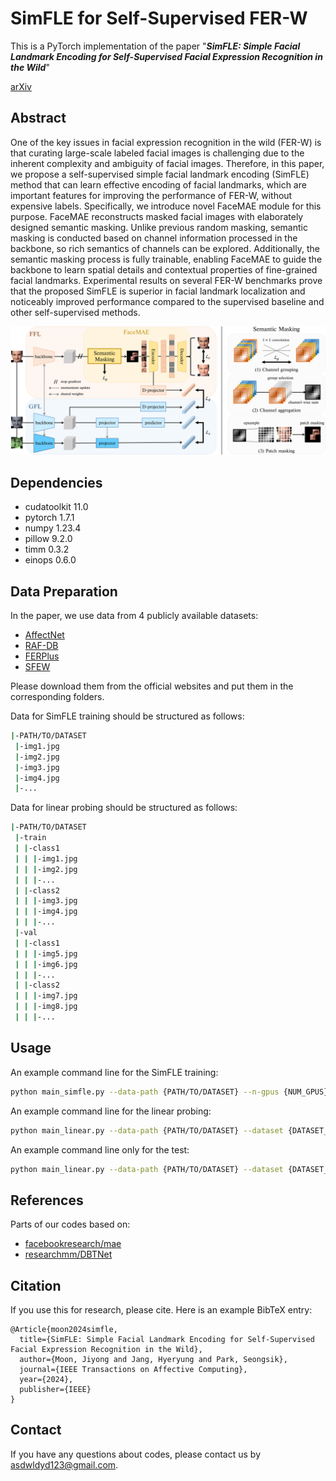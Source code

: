# SimFLE for Self-Supervised FER-W
This is a PyTorch implementation of the paper "***SimFLE: Simple Facial Landmark Encoding for Self-Supervised Facial Expression Recognition in the Wild***"<br>

[arXiv](https://arxiv.org/abs/2303.07648)

## Abstract
One of the key issues in facial expression recognition in the wild (FER-W) is that curating large-scale labeled facial images is challenging due to the inherent complexity and ambiguity of facial images. Therefore, in this paper, we propose a self-supervised simple facial landmark encoding (SimFLE) method that can learn effective encoding of facial landmarks, which are important features for improving the performance of FER-W, without expensive labels. Specifically, we introduce novel FaceMAE module for this purpose. FaceMAE reconstructs masked facial images with elaborately designed semantic masking. Unlike previous random masking, semantic masking is conducted based on channel information processed in the backbone, so rich semantics of channels can be explored. Additionally, the semantic masking process is fully trainable, enabling FaceMAE to guide the backbone to learn spatial details and contextual properties of fine-grained facial landmarks. Experimental results on several FER-W benchmarks prove that the proposed SimFLE is superior in facial landmark localization and noticeably improved performance compared to the supervised baseline and other self-supervised methods.

<p align="center">
    <img width="1200" alt="simfle" src="./src/architecture.png">
</p>

## Dependencies
- cudatoolkit 11.0
- pytorch 1.7.1
- numpy 1.23.4
- pillow 9.2.0
- timm 0.3.2
- einops 0.6.0

## Data Preparation
In the paper, we use data from 4 publicly available datasets:

+ [AffectNet](http://mohammadmahoor.com/affectnet/)
+ [RAF-DB](http://www.whdeng.cn/raf/model1.html#dataset)
+ [FERPlus](https://github.com/microsoft/FERPlus)
+ [SFEW](https://cs.anu.edu.au/few/AFEW.html)

Please download them from the official websites and put them in the corresponding folders.

Data for SimFLE training should be structured as follows:
``` sh
|-PATH/TO/DATASET
 |-img1.jpg
 |-img2.jpg
 |-img3.jpg
 |-img4.jpg
 |-...
```

Data for linear probing should be structured as follows:
``` sh
|-PATH/TO/DATASET
 |-train
 | |-class1
 | | |-img1.jpg
 | | |-img2.jpg
 | | |-...
 | |-class2
 | | |-img3.jpg
 | | |-img4.jpg
 | | |-...
 |-val
 | |-class1
 | | |-img5.jpg
 | | |-img6.jpg
 | | |-...
 | |-class2
 | | |-img7.jpg
 | | |-img8.jpg
 | | |-...
```

## Usage
An example command line for the SimFLE training:
```bash
python main_simfle.py --data-path {PATH/TO/DATASET} --n-gpus {NUM_GPUS}
```

An example command line for the linear probing:
```bash
python main_linear.py --data-path {PATH/TO/DATASET} --dataset {DATASET_NAME} --pretrained {PATH/TO/PRETRAINED_MODEL} --n-gpus {NUM_GPUS}
```

An example command line only for the test:
```bash
python main_linear.py --data-path {PATH/TO/DATASET} --dataset {DATASET_NAME} --pretrained {PATH/TO/TRAINED_MODEL} --n-gpus {NUM_GPUS} --eval
```

## References
Parts of our codes based on:
* [facebookresearch/mae](https://github.com/facebookresearch/mae)
* [researchmm/DBTNet](https://github.com/researchmm/DBTNet)

## Citation
If you use this for research, please cite. Here is an example BibTeX entry:

```
@Article{moon2024simfle,
  title={SimFLE: Simple Facial Landmark Encoding for Self-Supervised Facial Expression Recognition in the Wild},
  author={Moon, Jiyong and Jang, Hyeryung and Park, Seongsik},
  journal={IEEE Transactions on Affective Computing},
  year={2024},
  publisher={IEEE}
}
```

## Contact
If you have any questions about codes, please contact us by asdwldyd123@gmail.com.
